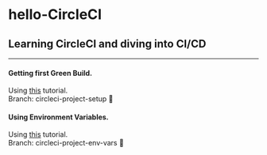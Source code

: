 # hello-CircleCI
## Learning CircleCI and diving into CI/CD

---
#### Getting first Green Build.
Using [this](https://circleci.com/docs/2.0/getting-started/) tutorial.\
Branch: circleci-project-setup 🤙

#### Using Environment Variables.
Using [this](https://circleci.com/docs/2.0/env-vars/#setting-an-environment-variable-in-a-project) tutorial.\
Branch: circleci-project-env-vars 🤙